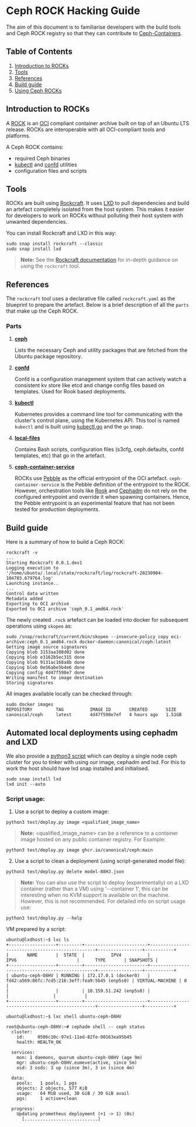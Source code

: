 # Ceph ROCK Hacking Guide

The aim of this document is to familiarise developers with the build tools and
Ceph ROCK registry so that they can contribute to
[Ceph-Containers](https://github.com/canonical/ceph-containers).

## Table of Contents

1. [Introduction to ROCKs](#introduction-to-rocks)
2. [Tools](#tools)
3. [References](#references)
4. [Build guide](#build-guide)
6. [Using Ceph ROCKs](#using-ceph-rocks)

## Introduction to ROCKs

A
[ROCK](https://canonical-rockcraft.readthedocs-hosted.com/en/latest/explanation/rocks/)
is an [OCI](https://en.wikipedia.org/wiki/Open_Container_Initiative) compliant
container archive built on top of an Ubuntu LTS release. ROCKs are interoperable
with all OCI-compliant tools and platforms.

A Ceph ROCK contains:

* required Ceph binaries
* [kubectl](https://kubernetes.io/docs/reference/kubectl/) and [confd](https://github.com/kelseyhightower/confd) utilities
* configuration files and scripts

## Tools

ROCKs are built using [Rockcraft](https://github.com/canonical/rockcraft). It
uses [LXD](https://github.com/canonical/lxd) to pull dependencies and build an
artefact completely isolated from the host system. This makes it easier for
developers to work on ROCKs without polluting their host system with unwanted
dependencies.

You can install Rockcraft and LXD in this way:

``` text
sudo snap install rockcraft --classic
sudo snap install lxd
```

> **Note:**
See the [Rockcraft
documentation](https://canonical-rockcraft.readthedocs-hosted.com/en/latest/)
for in-depth guidance on using the `rockcraft` tool.

## References

The `rockcraft` tool uses a declarative file called `rockcraft.yaml` as the
blueprint to prepare the artefact. Below is a brief description of all the
`parts` that make up the Ceph ROCK.

### Parts

1. **[ceph](rockcraft.yaml#L26)**

    Lists the necessary Ceph and utility packages that are fetched from the
    Ubuntu package repository.

2. **[confd](rockcraft.yaml#L76)**

    Confd is a configuration management system that can actively watch a
    consistent kv store like etcd and change config files based on templates.
    Used for Rook based deployments.

3. **[kubectl](rockcraft.yaml#L86)**

    Kubernetes provides a command line tool for communicating with the
    cluster's control plane, using the Kubernetes API. This tool is named
    `kubectl` and is built using [kubectl.go](kubectl/kubectl.go) and the `go`
    snap.

4. **[local-files](rockcraft.yaml#L93)**

    Contains Bash scripts, configuration files (s3cfg, ceph.defaults, confd
    templates, etc) that go in the artefact.

5. **[ceph-container-service](rockcraft.yaml#L19)**

    ROCKs use [Pebble](https://github.com/canonical/pebble) as the official
    entrypoint of the OCI artefact. `ceph-container-service` is the Pebble
    definition of the entrypoint to the ROCK. However, orchestration tools like
    [Rook](https://rook.io/) and
    [Cephadm](https://docs.ceph.com/en/latest/cephadm/) do not rely on the
    configured entrypoint and override it when spawning containers. Hence, the
    Pebble entrypoint is an experimental feature that has not been tested for
    production deployments.

## Build guide

Here is a summary of how to build a Ceph ROCK:

``` text
rockcraft -v
...
Starting Rockcraft 0.0.1.dev1
Logging execution to '/home/ubuntu/.local/state/rockcraft/log/rockcraft-20230904-104703.679764.log'
Launching instance..
...
Control data written
Metadata added
Exporting to OCI archive
Exported to OCI archive 'ceph_0.1_amd64.rock'
```

The newly created `.rock` artefact can be loaded into docker for subsequent
operations using `skopeo` as:

``` text
sudo /snap/rockcraft/current/bin/skopeo --insecure-policy copy oci-archive:ceph_0.1_amd64.rock docker-daemon:canonical/ceph:latest
Getting image source signatures
Copying blob 3153aa388d02 done
Copying blob e3162b5ec315 done
Copying blob 9131ac168a8b done
Copying blob 0e56abe5b4e6 done
Copying config 4d47f598e7 done
Writing manifest to image destination
Storing signatures
```

All images available locally can be checked through:

``` text
sudo docker images
REPOSITORY         TAG          IMAGE ID       CREATED       SIZE
canonical/ceph     latest       4d47f598e7ef   4 hours ago   1.51GB
```

## Automated local deployments using cephadm and LXD

We also provide a [python3 script](test/deploy.py) which can deploy a single
node ceph cluster for you to tinker with using our image, cephadm and lxd. For
this to work the host should have lxd snap installed and initialised.

```
sudo snap install lxd
lxd init --auto
```

### Script usage:

1. Use a script to deploy a custom image:

```
python3 test/deploy.py image <qualified_image_name>
```

> **Note:**
<qualified_image_name> can be a reference to a container image hosted on any
public container registry. For Example:

```
python3 test/deploy.py image ghcr.io/canonical/ceph:main
```

2. Use a script to clean a deployment (using script-generated model file):

```
python3 test/deploy.py delete model-88HJ.json
```

> **Note:**
You can also use the script to deploy (experimentally) on a LXD container
(rather than a VM) using '--container 1', this can be interesting when no KVM
support is available on the machine. However, this is not recommended. For
detailed info on script usage use:

```
python3 test/deploy.py --help
```

VM prepared by a script:

```
ubuntu@lxdhost:~$ lxc ls
+------------------+---------+------------------------+-------------------------------------------------+-----------------+-----------+
|       NAME       |  STATE  |          IPV4          |                      IPV6                       |      TYPE       | SNAPSHOTS |
+------------------+---------+------------------------+-------------------------------------------------+-----------------+-----------+
| ubuntu-ceph-O8HV | RUNNING | 172.17.0.1 (docker0)   | fd42:a569:86fc:7cd5:216:3eff:fea9:5b45 (enp5s0) | VIRTUAL-MACHINE | 0         |
|                  |         | 10.159.51.242 (enp5s0) |                                                 |                 |           |
+------------------+---------+------------------------+-------------------------------------------------+-----------------+-----------+

ubuntu@lxdhost:~$ lxc shell ubuntu-ceph-O8HV

root@ubuntu-ceph-O8HV:~# cephadm shell -- ceph status
  cluster:
    id:     0506c10c-97e1-11ed-82fe-00163ea95b45
    health: HEALTH_OK

  services:
    mon: 1 daemons, quorum ubuntu-ceph-O8HV (age 9m)
    mgr: ubuntu-ceph-O8HV.eumeve(active, since 5m)
    osd: 3 osds: 3 up (since 3m), 3 in (since 4m)

  data:
    pools:   1 pools, 1 pgs
    objects: 2 objects, 577 KiB
    usage:   64 MiB used, 30 GiB / 30 GiB avail
    pgs:     1 active+clean

  progress:
    Updating prometheus deployment (+1 -> 1) (0s)
      [............................]
```
